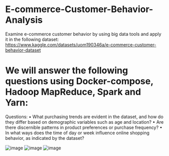 # E-commerce-Customer-Behavior-Analysis
Examine e-commerce customer behavior by using big data tools and apply it in the following dataset: https://www.kaggle.com/datasets/uom190346a/e-commerce-customer-behavior-dataset

# We will answer the following questions using Docker-compose, Hadoop MapReduce, Spark and Yarn:
Questions:
• What purchasing trends are evident in the dataset, and how do they differ based on demographic variables such as age and location?
• Are there discernible patterns in product preferences or purchase frequency?
• In what ways does the time of day or week influence online shopping behavior, as indicated by the dataset?

![image](https://github.com/mostafaFat7i/E-commerce-Customer-Behavior-Analysis/assets/90285188/27eb1f99-88f0-41a5-826a-972a5c97c483)
![image](https://github.com/mostafaFat7i/E-commerce-Customer-Behavior-Analysis/assets/90285188/7561f04d-f39b-43ce-a864-372e04cd0c9b)
![image](https://github.com/mostafaFat7i/E-commerce-Customer-Behavior-Analysis/assets/90285188/1f63a825-368a-47ac-bd5b-0b3ce1da6a3e)


